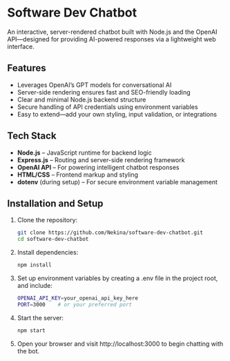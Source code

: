 # Software Dev Chatbot

An interactive, server-rendered chatbot built with Node.js and the OpenAI API—designed for providing AI-powered responses via a lightweight web interface.

## Features

- Leverages OpenAI’s GPT models for conversational AI  
- Server-side rendering ensures fast and SEO-friendly loading  
- Clear and minimal Node.js backend structure  
- Secure handling of API credentials using environment variables  
- Easy to extend—add your own styling, input validation, or integrations

## Tech Stack

- **Node.js** – JavaScript runtime for backend logic  
- **Express.js** – Routing and server-side rendering framework  
- **OpenAI API** – For powering intelligent chatbot responses  
- **HTML/CSS** – Frontend markup and styling  
- **dotenv** (during setup) – For secure environment variable management

## Installation and Setup

1. Clone the repository:  
   ```bash
   git clone https://github.com/Nekina/software-dev-chatbot.git
   cd software-dev-chatbot
2. Install dependencies:
   ```bash
   npm install
3. Set up environment variables by creating a .env file in the project root, and include:
   ```bash
   OPENAI_API_KEY=your_openai_api_key_here
   PORT=3000    # or your preferred port
4. Start the server:
   ```bash
   npm start
5. Open your browser and visit http://localhost:3000 to begin chatting with the bot.
